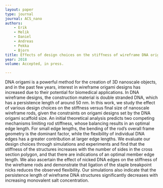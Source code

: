 ```yaml
---
layout: paper
type: journal
journal: ACS_nano
authors:
    - Erik
    - Melik
    - Daniel
    - Andreas
    - Pekka
    - Bjorn
title: Effects of design choices on the stiffness of wireframe DNA origami structures
year: 2018
volume: Accepted, in press.

---
```


DNA origami is a powerful method for the creation of 3D nanoscale objects, and in the past few years, interest in wireframe origami designs has increased due to their potential for biomedical applications. In DNA wireframe designs, the construction material is double stranded DNA, which has a persistence length of around 50 nm. In this work, we study the effect of various design choices on the stiffness versus final size of nanoscale wireframe rods, given the constraints on origami designs set by the DNA origami scaffold size. An initial theoretical analysis predicts two competing mechanisms limiting rod stiffness, whose balancing results in an optimal edge length. For small edge lengths, the bending of the rod’s overall frame geometry is the dominant factor, while the flexibility of individual DNA edges has a greater contribution at larger edge lengths. We evaluate our design choices through simulations and experiments and find that the stiffness of the structures increases with the number of sides in the cross section polygon, and that there are indications of an optimal member edge length. We also ascertain the effect of nicked DNA edges on the stiffness of the wireframe rods and demonstrate that ligation of the staple breakpoint nicks reduces the observed flexibility. Our simulations also indicate that the persistence length of wireframe DNA structures significantly decreases with increasing monovalent salt concentration. 